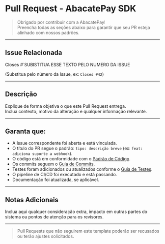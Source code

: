 
# Pull Request - AbacatePay SDK

> Obrigado por contribuir com a AbacatePay!  
> Preencha todas as seções abaixo para garantir que seu PR esteja alinhado com nossos padrões.

---

## Issue Relacionada

Closes #`SUBISTITUA ESSE TEXTO PELO NUMERO DA ISSUE

(Substitua pelo número da Issue, ex: `Closes #42`)

---

## Descrição

Explique de forma objetiva o que este Pull Request entrega.  
Inclua contexto, motivo da alteração e qualquer informação relevante.

---

## Garanta que:

-  A Issue correspondente foi aberta e está vinculada.
-  O título do PR segue o padrão: `tipo: descrição breve` (ex: `feat: adiciona suporte a webhook`).
-  O código está em conformidade com o [Padrão de Código](/contributors/CODING_STANDARDS.md).
-  Os commits seguem o [Guia de Commits](/contributors/COMMIT_GUIDELINES.md).
-  Testes foram adicionados ou atualizados conforme o [Guia de Testes](/contributors/TESTING_GUIDELINES.md).
-  O pipeline de CI/CD foi executado e está passando.
-  Documentação foi atualizada, se aplicável.

---

## Notas Adicionais

Inclua aqui qualquer consideração extra, impacto em outras partes do sistema ou pontos de atenção para os revisores.

---

> Pull Requests que não seguirem este template poderão ser recusados ou terão ajustes solicitados.
